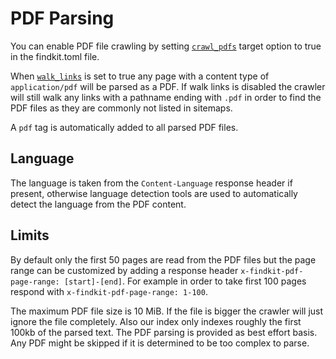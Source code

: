 
# PDF Parsing

You can enable PDF file crawling by setting [`crawl_pdfs`](/toml#crawl_pdfs)
target option to true in the findkit.toml file.

When [`walk_links`](/toml#walk_links) is set to true any page with a content
type of `application/pdf` will be parsed as a PDF. If walk links is disabled
the crawler will still walk any links with a pathname ending with `.pdf` in
order to find the PDF files as they are commonly not listed in sitemaps.


A `pdf` tag is automatically added to all parsed PDF files.

## Language

The language is taken from the `Content-Language` response header if present,
otherwise language detection tools are used to automatically detect the
language from the PDF content.

## Limits

By default only the first 50 pages are read from the PDF files but the page
range can be customized by adding a response header `x-findkit-pdf-page-range:
[start]-[end]`. For example in order to take first 100 pages respond with
`x-findkit-pdf-page-range: 1-100`.

The maximum PDF file size is 10 MiB. If the file is bigger the crawler will
just ignore the file completely. Also our index only indexes roughly the first
100kb of the parsed text. The PDF parsing is provided as best effort basis. Any
PDF might be skipped if it is determined to be too complex to parse.
